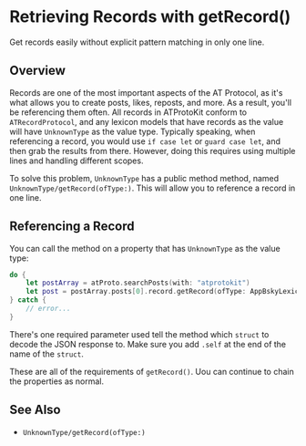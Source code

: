 # Retrieving Records with getRecord()

Get records easily without explicit pattern matching in only one line.

## Overview

Records are one of the most important aspects of the AT Protocol, as it's what allows you to create posts, likes, reposts, and more. As a result, you'll be referencing them often. All records in ATProtoKit conform to ``ATRecordProtocol``, and any lexicon models that have records as the value will have ``UnknownType`` as the value type. Typically speaking, when referencing a record, you would use `if case let` or `guard case let`, and then grab the results from there. However, doing this requires using multiple lines and handling different scopes.

To solve this problem, ``UnknownType`` has a public method method, named ``UnknownType/getRecord(ofType:)``. This will allow you to reference a record in one line.

## Referencing a Record

You can call the method on a property that has ``UnknownType`` as the value type:

```swift
do {
    let postArray = atProto.searchPosts(with: "atprotokit")
    let post = postArray.posts[0].record.getRecord(ofType: AppBskyLexicon.Feed.PostRecord.self).text
} catch {
    // error...
}
```

There's one required parameter used tell the method which `struct` to decode the JSON response to. Make sure you add `.self` at the end of the name of the `struct`.

These are all of the requirements of `getRecord()`. Uou can continue to chain the properties as normal.

## See Also

- ``UnknownType/getRecord(ofType:)``
